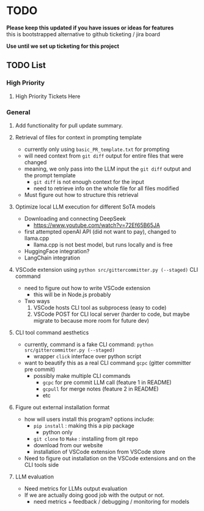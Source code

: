 # TODO

**Please keep this updated if you have issues or ideas for features**  
this is bootstrapped alternative to github ticketing / jira board

**Use until we set up ticketing for this project**

## TODO List

### High Priority

1. High Priority Tickets Here

### General

1. Add functionality for pull update summary.

1. Retrieval of files for context in prompting template

   - currently only using `basic_PR_template.txt` for prompting
   - will need context from `git diff` output for entire files that were changed
   - meaning, we only pass into the LLM input the `git diff` output and the prompt template
     - `git diff` is not enough context for the input
     - need to retrieve info on the whole file for all files modified
   - Must figure out how to structure this retrieval

1. Optimize local LLM execution for different SoTA models

   - Downloading and connecting DeepSeek
     - https://www.youtube.com/watch?v=72Ef65B65JA
   - first attempted openAI API (did not want to pay), changed to llama.cpp
     - llama.cpp is not best model, but runs locally and is free
   - HuggingFace integration?
   - LangChain integration

1. VSCode extension using `python src/gittercommitter.py (--staged)` CLI command

   - need to figure out how to write VSCode extension
     - this will be in Node.js probably
   - Two ways
     1. VSCode hosts CLI tool as subprocess (easy to code)
     2. VSCode POST for CLI local server (harder to code, but maybe migrate to because more room for future dev)

1. CLI tool command aesthetics

   - currently, command is a fake CLI command: `python src/gittercommitter.py (--staged)`
     - wrapper `click` interface over python script
   - want to beautify this as a real CLI command `gcpc` (gitter committer pre commit)
     - possibly make multiple CLI commands
       - `gcpc` for pre commit LLM call (feature 1 in README)
       - `gcpull` for merge notes (feature 2 in README)
       - etc

1. Figure out external installation format

   - how will users install this program? options include:
     - `pip install` : making this a pip package
       - python only
     - `git clone` to `Make` : installing from git repo
     - download from our website
     - installation of VSCode extension from VSCode store
   - Need to figure out installation on the VSCode extensions and on the CLI tools side

1. LLM evaluation
   - Need metrics for LLMs output evaluation
   - If we are actually doing good job with the output or not.
     - need metrics + feedback / debugging / monitoring for models
